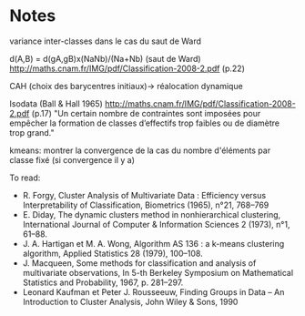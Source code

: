 # Notes

variance inter-classes dans le cas du saut de Ward

d(A,B) = d(gA,gB)x(NaNb)/(Na+Nb) (saut de Ward) http://maths.cnam.fr/IMG/pdf/Classification-2008-2.pdf (p.22)

CAH (choix des barycentres initiaux)-> réalocation dynamique

Isodata (Ball & Hall 1965) http://maths.cnam.fr/IMG/pdf/Classification-2008-2.pdf (p.17) "Un certain nombre de contraintes sont imposées pour empêcher la formation de classes d’effectifs trop faibles ou de diamètre trop grand."

kmeans: montrer la convergence de la cas du nombre d'éléments par classe fixé (si convergence il y a)

To read:
 - R. Forgy, Cluster Analysis of Multivariate Data : Efficiency versus Interpretability of Classification, Biometrics (1965), n°21, 768–769
 - E. Diday, The dynamic clusters method in nonhierarchical clustering, International Journal of Computer & Information Sciences 2 (1973), n°1, 61–88.
 - J. A. Hartigan et M. A. Wong, Algorithm AS 136 : a k-means clustering algorithm, Applied Statistics 28 (1979), 100–108.
 - J. Macqueen, Some methods for classification and analysis of multivariate observations, In 5-th Berkeley Symposium on Mathematical Statistics and Probability, 1967, p. 281–297.
 - Leonard Kaufman et Peter J. Rousseeuw, Finding Groups in Data – An Introduction to Cluster Analysis, John Wiley & Sons, 1990
